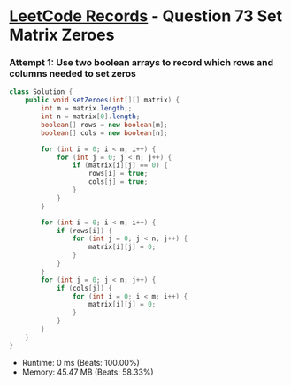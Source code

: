 # [LeetCode Records](../README.md) - Question 73 Set Matrix Zeroes

### Attempt 1: Use two boolean arrays to record which rows and columns needed to set zeros

```java
class Solution {
    public void setZeroes(int[][] matrix) {
        int m = matrix.length;;
        int n = matrix[0].length;
        boolean[] rows = new boolean[m];
        boolean[] cols = new boolean[n];

        for (int i = 0; i < m; i++) {
            for (int j = 0; j < n; j++) {
                if (matrix[i][j] == 0) {
                    rows[i] = true;
                    cols[j] = true;
                }
            }
        }

        for (int i = 0; i < m; i++) {
            if (rows[i]) {
                for (int j = 0; j < n; j++) {
                    matrix[i][j] = 0;
                }
            }
        }
        for (int j = 0; j < n; j++) {
            if (cols[j]) {
                for (int i = 0; i < m; i++) {
                    matrix[i][j] = 0;
                }
            }
        }
    }
}
```
- Runtime: 0 ms (Beats: 100.00%)
- Memory: 45.47 MB (Beats: 58.33%)

<br>
